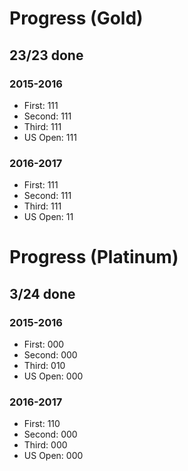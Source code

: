 # Progress (Gold)
## 23/23 done
### 2015-2016
* First: 111
* Second: 111
* Third: 111
* US Open: 111

### 2016-2017
* First: 111
* Second: 111
* Third: 111
* US Open: 11

# Progress (Platinum)
## 3/24 done
### 2015-2016
* First: 000
* Second: 000
* Third: 010
* US Open: 000

### 2016-2017
* First: 110
* Second: 000
* Third: 000
* US Open: 000
